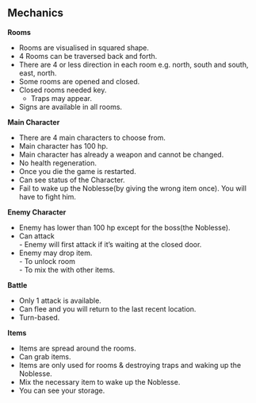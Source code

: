 <h2 id="mechanics">Mechanics</h2>
<p><strong>Rooms</strong></p>
<ul>
<li>Rooms are visualised in squared shape.</li>
<li>4 Rooms can be traversed back and forth.</li>
<li>There are 4 or less direction in each room e.g. north, south and south, east, north.</li>
<li>Some rooms are opened and closed.</li>
<li>Closed rooms needed key.
<ul>
<li>Traps may appear.</li>
</ul>
</li>
<li>Signs are available in all rooms.</li>
</ul>
<p><strong>Main Character</strong></p>
<ul>
<li>There are 4 main characters to choose from.</li>
<li>Main character has 100 hp.</li>
<li>Main character has already a weapon and cannot be changed.</li>
<li>No health regeneration.</li>
<li>Once you die the game is restarted.</li>
<li>Can see status of the Character.</li>
<li>Fail to wake up the Noblesse(by giving the wrong item once). You will have to fight him.</li>
</ul>
<p><strong>Enemy Character</strong></p>
<ul>
<li>Enemy has lower than 100 hp except for the boss(the Noblesse).</li>
<li>Can attack<br>
- Enemy will first attack if it’s waiting at the closed door.</li>
<li>Enemy may drop item.<br>
- To unlock room<br>
- To mix the with other items.</li>
</ul>
<p><strong>Battle</strong></p>
<ul>
<li>Only 1 attack is available.</li>
<li>Can flee and you will return to the last recent location.</li>
<li>Turn-based.</li>
</ul>
<p><strong>Items</strong></p>
<ul>
<li>Items are spread around the rooms.</li>
<li>Can grab items.</li>
<li>Items are only used for rooms &amp; destroying traps and waking up the Noblesse.</li>
<li>Mix the necessary item to wake up the Noblesse.</li>
<li>You can see your storage.</li>
</ul>

